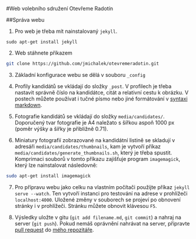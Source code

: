 #Web volebního sdružení Otevřeme Radotín

##Správa webu

1. Pro web je třeba mít nainstalovaný ``jekyll``. 
```
sudo apt-get install jekyll
```
2. Web stáhnete příkazem 
```bash
git clone https://github.com/jmichalek/otevremeradotin.git
```

3. Základní konfigurace webu se dělá v souboru ``_config``

4. Profily kandidátů se vkládají do složky ``_post``. V profilech je třeba nastavit správně číslo na kandidátce, citát a relativní cestu k obrázku. V postech můžete používat i tučné písmo nebo jiné formátování v [syntaxi markdown](http://www.edgering.org/markdown/).


5. Fotografie kandidátů se vkládají do složky ``media/candidates/``. Doporučený tvar fotografie je A4 naležato s šířkou aspoň 1000 px (poměr výšky a šířky je přibližně 0.71). 

6. Miniatury fotografií zobrazované na kandidátní listině se skladují v adresáři ``media/candidates/thumbnails``, kam je vytvoří příkaz ``media/candidates/generate_thumbnails.sh``, který je třeba spustit. Komprimaci souborů v tomto příkazu zajišťuje program ``imagemagick``, který lze nainstalovat následovně: 
```bash
sudo apt-get install imagemagick
```

7. Pro přípravu webu jako celku na vlastním počítači použijte příkaz ``jekyll serve --watch``. Ten vytvoří instanci pro testování na adrese v prohlížeči ``localhost:4000``. Uložené změny v souborech se projeví po obnovení stránky i v prohlížeči. Stránku můžete obnovit klávesou ``F5``.

8. Výsledky uložte v gitu (``git add filename.md``, ``git commit``) a nahraj na server (``git push``). Pokud nemáš oprávnění nahrávat na server, připravte [pull request](https://help.github.com/articles/creating-a-pull-request) do [mého repozitáře](https://github.com/jmichalek/otevremeradotin).
